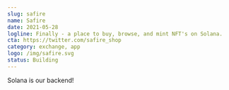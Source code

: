 ```yaml
---
slug: safire
name: Safire
date: 2021-05-28
logline: Finally - a place to buy, browse, and mint NFT's on Solana.
cta: https://twitter.com/safire_shop
category: exchange, app
logo: /img/safire.svg
status: Building
---
```


Solana is our backend!